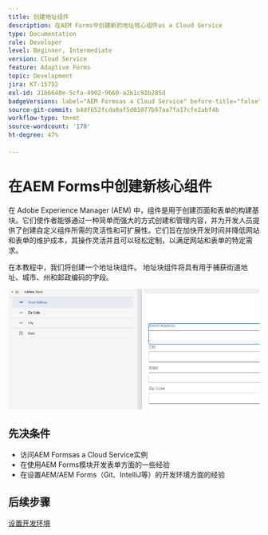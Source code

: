 ```yaml
---
title: 创建地址组件
description: 在AEM Forms中创建新的地址核心组件as a Cloud Service
type: Documentation
role: Developer
level: Beginner, Intermediate
version: Cloud Service
feature: Adaptive Forms
topic: Development
jira: KT-15752
exl-id: 21b6640e-5cfa-4902-9660-a2b1c91b285d
badgeVersions: label="AEM Formsas a Cloud Service" before-title="false"
source-git-commit: b4df652fcda0af5d01077b97aa7fa17cfe2abf4b
workflow-type: tm+mt
source-wordcount: '170'
ht-degree: 47%

---
```


# 在AEM Forms中创建新核心组件

在 Adobe Experience Manager (AEM) 中，组件是用于创建页面和表单的构建基块。它们使作者能够通过一种简单而强大的方式创建和管理内容，并为开发人员提供了创建自定义组件所需的灵活性和可扩展性。它们旨在加快开发时间并降低网站和表单的维护成本，其操作灵活并且可以轻松定制，以满足网站和表单的特定需求。

在本教程中，我们将创建一个地址块组件。 地址块组件将具有用于捕获街道地址、城市、州和邮政编码的字段。

![最终地址](assets/final-address-component.png)

## 先决条件

* 访问AEM Formsas a Cloud Service实例
* 在使用AEM Forms模块开发表单方面的一些经验
* 在设置AEM/AEM Forms（Git、IntelliJ等）的开发环境方面的经验

## 后续步骤

[设置开发环境](./set-up.md)

